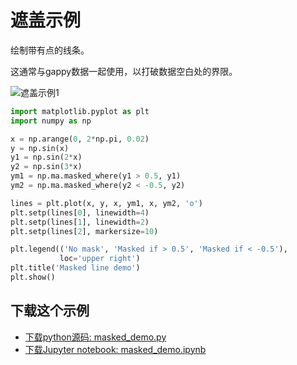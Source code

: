 # 遮盖示例

绘制带有点的线条。

这通常与gappy数据一起使用，以打破数据空白处的界限。

![遮盖示例1](https://matplotlib.org/_images/sphx_glr_masked_demo_001.png)

```python
import matplotlib.pyplot as plt
import numpy as np

x = np.arange(0, 2*np.pi, 0.02)
y = np.sin(x)
y1 = np.sin(2*x)
y2 = np.sin(3*x)
ym1 = np.ma.masked_where(y1 > 0.5, y1)
ym2 = np.ma.masked_where(y2 < -0.5, y2)

lines = plt.plot(x, y, x, ym1, x, ym2, 'o')
plt.setp(lines[0], linewidth=4)
plt.setp(lines[1], linewidth=2)
plt.setp(lines[2], markersize=10)

plt.legend(('No mask', 'Masked if > 0.5', 'Masked if < -0.5'),
           loc='upper right')
plt.title('Masked line demo')
plt.show()
```

## 下载这个示例

- [下载python源码: masked_demo.py](https://matplotlib.org/_downloads/masked_demo.py)
- [下载Jupyter notebook: masked_demo.ipynb](https://matplotlib.org/_downloads/masked_demo.ipynb)